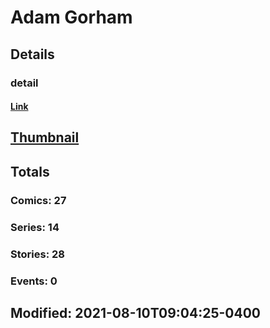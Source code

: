 # Adam  Gorham 
## Details
### detail
#### [Link](http://marvel.com/comics/creators/13040/adam_gorham?utm_campaign=apiRef&utm_source=225578a89fc76f3d20fbffda5d17a88d)
## [Thumbnail](http://i.annihil.us/u/prod/marvel/i/mg/b/40/image_not_available.jpg)
## Totals
### Comics: 27
### Series: 14
### Stories: 28
### Events: 0
## Modified: 2021-08-10T09:04:25-0400